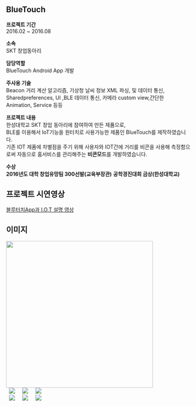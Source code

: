 ## BlueTouch
  
  
**프로젝트 기간**  
2016.02 ~ 2016.08  

**소속**  
SKT 창업동아리
  
**담당역할**  
BlueTouch Android App 개발  

**주사용 기술**  
Beacon 거리 계산 알고리즘, 기상청 날씨 정보 XML 파싱, 및 데이터 통신, Sharedpreferences, UI ,BLE 데이터 통신,  카메라 custom view,간단한 Animation, Service 등등
  
  
**프로젝트 내용**  
한성대학교 SKT 창업 동아리에 참여하여 만든 제품으로,  
BLE를 이용해서 IoT기능을 원터치로 사용가능한 제품인 BlueTouch를 제작하였습니다.  
기존 IOT 제품에 차별점을 주기 위해 사용자와 IOT간에 거리를 비콘을 사용해 측정함으로써 자동으로 홈서비스를 관리해주는 **비콘모드**를 개발하였습니다. 
  
  
**수상**  
**2016년도 대학 창업유망팀 300선발(교육부장관)**
**공학경진대회 금상(한성대학교)**


## 프로젝트 시연영상  
[블루터치App과 I.O.T 설명 영상](https://i9.ytimg.com/vi/fmvy0h7fq6o/2.jpg?sqp=CKvLmvEF&rs=AOn4CLDHqSP23HThIHb1IiY5Hl4ibmfLrA)



## 이미지  

<img src="https://user-images.githubusercontent.com/23161645/72783875-c951c280-3c6a-11ea-85fc-a3593db1ee25.png" width="400">  
<div>
  <img src="https://user-images.githubusercontent.com/23161645/72784267-cc00e780-3c6b-11ea-92c2-7b7c1bdefa51.png" hspace=8>
  <img src="https://user-images.githubusercontent.com/23161645/72784620-94466f80-3c6c-11ea-853c-869adc7299ca.png" hspace=8>
  <img src="https://user-images.githubusercontent.com/23161645/72784353-f8b4ff00-3c6b-11ea-8486-eff71898f6e2.png" hspace=8>
</div>
<div>
  <img src="https://user-images.githubusercontent.com/23161645/72785032-90671d00-3c6d-11ea-81bc-caab78e1ef12.png" hspace=8>
  <img src="https://user-images.githubusercontent.com/23161645/72784926-50a03580-3c6d-11ea-8a65-80858ba8b3dd.png" hspace=8>
  <img src="https://user-images.githubusercontent.com/23161645/72784994-775e6c00-3c6d-11ea-8a9d-1a5d398107cd.png" hspace=8>
</div>
